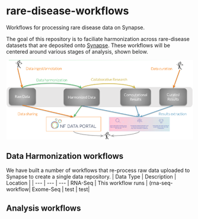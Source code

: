 # rare-disease-workflows
Workflows for processing rare disease data on Synapse.

The goal of this repository is to faciliate harmonization across rare-disease datasets that are deposited onto [Synapse](http://synapse.org). These workflows will be centered around various stages of analysis, shown below.

![Alt text](doc/workflowCats.png?raw=true "Workflows")

## Data Harmonization workflows
We have built a number of workflows that re-process raw data uploaded to Synapse to create a single data repository.
| Data Type | Description | Location |
| --- | --- | --- |
RNA-Seq | This workflow runs | (rna-seq-workflow|
Exome-Seq | test | test|

## Analysis workflows
